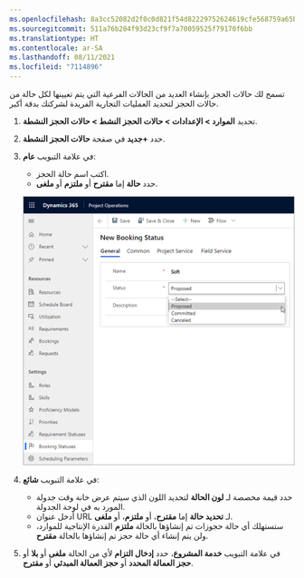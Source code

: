 ```yaml
---
ms.openlocfilehash: 8a3cc52082d2f0c0d821f54d82229752624619cfe568759a65b518256d22ad8d
ms.sourcegitcommit: 511a76b204f93d23cf9f7a70059525f79170f6bb
ms.translationtype: HT
ms.contentlocale: ar-SA
ms.lasthandoff: 08/11/2021
ms.locfileid: "7114896"
---
```

تسمح لك حالات الحجز بإنشاء العديد من الحالات الفرعية التي يتم تعيينها لكل حالة من حالات الحجز لتحديد العمليات التجارية الفريدة لشركتك بدقة أكبر.

1.  تحديد **الموارد > الإعدادات > حالات الحجز النشط > حالات الحجز النشطة**.

2.  حدد **+جديد** في صفحة **حالات الحجز النشطة**.

3.  في علامة التبويب **عام**: 
    - اكتب اسم حالة الحجز.
    - حدد **حالة** إما **مقترح** أو **ملتزم** أو **ملغى**.

    ![لقطة شاشة لصفحة حالة المهمة في .](../media/new-booking-status-ss.png)
    
4.  في علامة التبويب **شائع**:
    - حدد قيمة مخصصة لـ **لون الحالة** لتحديد اللون الذي سيتم عرض خانة وقت جدولة المورد به في لوحة الجدولة.
    - أدخل عنوان URL لـ **تحديد حالة** إما **مقترح**، أو **ملتزم**، أو **ملغى**.
    - ستستهلك أي حالة حجوزات تم إنشاؤها بالحالة **ملتزم** القدرة الإنتاجية للموارد، ولن يتم إنشاء أي حالة حجز تم إنشاؤها بالحالة **مقترح**.

5.  في علامة التبويب **خدمة المشروع**، حدد **إدخال التزام** لأي من الحالة **ملغى** أو **بلا** أو **حجز العمالة المحدد** أو **حجز العمالة المبدئي** أو **مقترح**.



